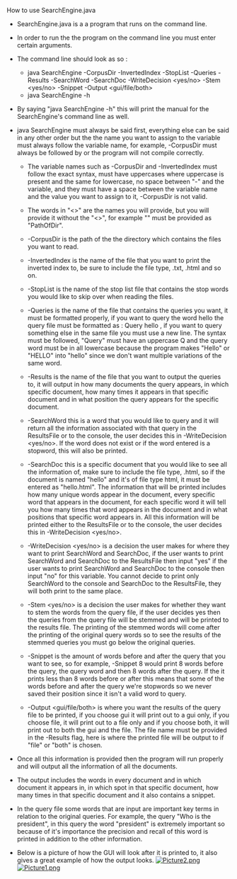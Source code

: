 How to use SearchEngine.java- SearchEngine.java is a a program that runs on the command line.- In order to run the the program on the command line you must enter certain arguments.- The command line should look as so :  - java SearchEngine -CorpusDir <PathOfDir> -InvertedIndex <NameOfIndexFile> -StopList <NameOfStopListFile> -Queries <QueryFile> -Results <ResultsFile> -SearchWord <Word> -SearchDoc <DocName> -WriteDecision <yes/no> -Stem <yes/no> -Snippet <integer value> -Output <gui/file/both>  - java SearchEngine -h- By saying "java SearchEngine -h" this will print the manual for the SearchEngine's command line as well.- java SearchEngine must always be said first, everything else can be said in any other order but the the name you want to assign to the variable must always follow the variable name, for example, -CorpusDir must always be followed by <PathOfDir> or the program will not compile correctly.    - The variable names such as -CorpusDir and -InvertedIndex must follow the exact syntax, must have uppercases where uppercase is present and the same for lowercase, no space between "-" and the variable, and they must have a space between the variable name and the value you want to assign to it, -CorpusDir<PathOfDir> is not valid.    - The words in "<>" are the names you will provide, but you will provide it without the "<>", for example "<PathOfDir>" must be provided as "PathOfDir".    - -CorpusDir <PathOfDir> is the path of the the directory which contains the files you want to read.    - -InvertedIndex <NameOfIndexFile> is the name of the file that you want to print the inverted index to, be sure to include the file type, .txt, .html and so on.    - -StopList <NameOfStopListFile> is the name of the stop list file that contains the stop words you would like to skip over when reading the files.    - -Queries <QueryFile> is the name of the file that contains the queries you want, it must be formatted properly, if you want to query the word hello the query file must be formatted as : Query hello , if you want to query something else in the same file you must use a new line. The syntax must be followed, "Query" must have an uppercase Q and the query word must be in all lowercase because the program makes "Hello" or "HELLO" into "hello" since we don't want multiple variations of the same word.    - -Results <ResultsFile> is the name of the file that you want to output the queries to, it will output in how many documents the query appears, in which specific document, how many times it appears in that specific document and in what position the query appears for the specific document.    - -SearchWord <Word> this is a word that you would like to query and it will return all the information associated with that query in the ResultsFile or to the console, the user decides this in -WriteDecision <yes/no>. If the word does not exist or if the word entered is a stopword, this will also be printed.  - -SearchDoc <DocName> this is a specific document that you would like to see all the information of, make sure to include the file type, .html, so if the document is named "hello" and it's of file type html, it must be entered as "hello.html". The information that will be printed includes how many unique words appear in the document, every specific word that appears in the document, for each specific word it will tell you how many times that word appears in the document and in what positions that specific word appears in. All this information will be printed either to the ResultsFile or to the console, the user decides this in -WriteDecision <yes/no>.  - -WriteDecision <yes/no> is a decision the user makes for where they want to print SearchWord and SearchDoc, if the user wants to print SearchWord and SearchDoc to the ResultsFile then input "yes" if the user wants to print SearchWord and SearchDoc to the console then input "no" for this variable. You cannot decide to print only SearchWord to the console and SearchDoc to the ResultsFile, they will both print to the same place.  - -Stem <yes/no> is a decision the user makes for whether they want to stem the words from the query file, if the user decides yes then the queries from the query file will be stemmed and will be printed to the results file. The printing of the stemmed words will come after the printing of the original query words so to see the results of the stemmed queries you must go below the original queries.    - -Snippet<integer value> is the amount of words before and after the query that you want to see, so for example, -Snippet 8 would print 8 words before the query, the query word and then 8 words after the query. If the it prints less than 8 words before or after this means that some of the words before and after the query we're stopwords so we never saved their position since it isn't a valid word to query.  - -Output <gui/file/both> is where you want the results of the query file to be printed, if you choose gui it will print out to a gui only, if you choose file, it will print out to a file only and if you choose both, it will print out to both the gui and the file. The file name must be provided in the -Results <ResultsFile> flag, here is where the printed file will be output to if "file" or "both" is chosen.- Once all this information is provided then the program will run properly and will output all the information of all the documents.- The output includes the words in every document and in which document it appears in, in which spot in that specific document, how many times in that specific document and it also contains a snippet.- In the query file some words that are input are important key terms in relation to the original queries. For example, the query "Who is the president", in this query the word "president" is extremely important so because of it's importance the precision and recall of this word is printed in addition to the other information.- Below is a picture of how the GUI will look after it is printed to, it also gives a great example of how the output looks.[![Picture2.png](https://i.postimg.cc/NFHz7fXm/Picture2.png)](https://postimg.cc/2LCGCY2S)[![Picture1.png](https://i.postimg.cc/25QMg59w/Picture1.png)](https://postimg.cc/Ny0dHQc9)  